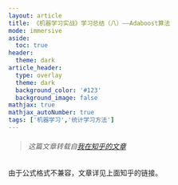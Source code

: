 ```yaml
---
layout: article
title: 《机器学习实战》学习总结（八）——Adaboost算法
mode: immersive
aside:
  toc: true
header:
  theme: dark
article_header:
  type: overlay
  theme: dark
  background_color: '#123'
  background_image: false
mathjax: true
mathjax_autoNumber: true
tags: ['机器学习','统计学习方法']
---
```


<!--more-->

> ###### *这篇文章转载自[我在知乎的文章](https://zhuanlan.zhihu.com/p/30676249)*

由于公式格式不兼容，文章详见上面知乎的链接。